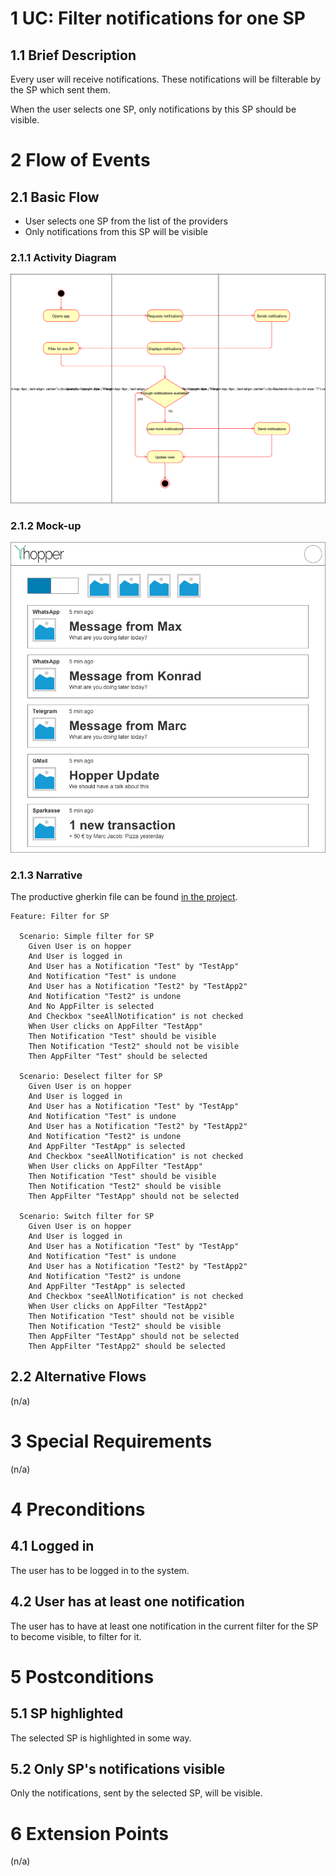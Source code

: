 # 1 UC: Filter notifications for one SP

## 1.1 Brief Description
Every user will receive notifications. These notifications will be filterable by the SP which sent them.

When the user selects one SP, only notifications by this SP should be visible.

# 2 Flow of Events
## 2.1 Basic Flow
- User selects one SP from the list of the providers
- Only notifications from this SP will be visible

### 2.1.1 Activity Diagram
![Organization Application Activity Diagram](./img/uc-filter-for-sp-flow.svg)

### 2.1.2 Mock-up
![Mockup](./mockups/hopper_main.png)

### 2.1.3 Narrative
The productive gherkin file can be found [in the project](./../frontend/test/filter_for_sp.feature).
```gherkin 
Feature: Filter for SP

  Scenario: Simple filter for SP
    Given User is on hopper
    And User is logged in
    And User has a Notification "Test" by "TestApp"
    And Notification "Test" is undone
    And User has a Notification "Test2" by "TestApp2"
    And Notification "Test2" is undone
    And No AppFilter is selected
    And Checkbox "seeAllNotification" is not checked
    When User clicks on AppFilter "TestApp"
    Then Notification "Test" should be visible
    Then Notification "Test2" should not be visible
    Then AppFilter "Test" should be selected

  Scenario: Deselect filter for SP
    Given User is on hopper
    And User is logged in
    And User has a Notification "Test" by "TestApp"
    And Notification "Test" is undone
    And User has a Notification "Test2" by "TestApp2"
    And Notification "Test2" is undone
    And AppFilter "TestApp" is selected
    And Checkbox "seeAllNotification" is not checked
    When User clicks on AppFilter "TestApp"
    Then Notification "Test" should be visible
    Then Notification "Test2" should be visible
    Then AppFilter "TestApp" should not be selected

  Scenario: Switch filter for SP
    Given User is on hopper
    And User is logged in
    And User has a Notification "Test" by "TestApp"
    And Notification "Test" is undone
    And User has a Notification "Test2" by "TestApp2"
    And Notification "Test2" is undone
    And AppFilter "TestApp" is selected
    And Checkbox "seeAllNotification" is not checked
    When User clicks on AppFilter "TestApp2"
    Then Notification "Test" should not be visible
    Then Notification "Test2" should be visible
    Then AppFilter "TestApp" should not be selected
    Then AppFilter "TestApp2" should be selected
```

## 2.2 Alternative Flows
(n/a)

# 3 Special Requirements
(n/a)

# 4 Preconditions
## 4.1 Logged in
The user has to be logged in to the system.
## 4.2 User has at least one notification
The user has to have at least one notification in the current filter for the SP to become visible, to filter for it.

# 5 Postconditions
## 5.1 SP highlighted
The selected SP is highlighted in some way.
## 5.2 Only SP's notifications visible
Only the notifications, sent by the selected SP, will be visible.
 
# 6 Extension Points
(n/a)
